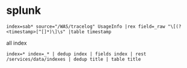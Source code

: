 # splunk
  `index=sab* source="/WAS/tracelog" UsageInfo
  |rex field=_raw "\[(?<timestamp>[^[]*)\]\s"
  |table timestamp`
 
 all index
 
 `index=* index=_* | dedup index | fields index | rest /services/data/indexes | dedup title | table title`
